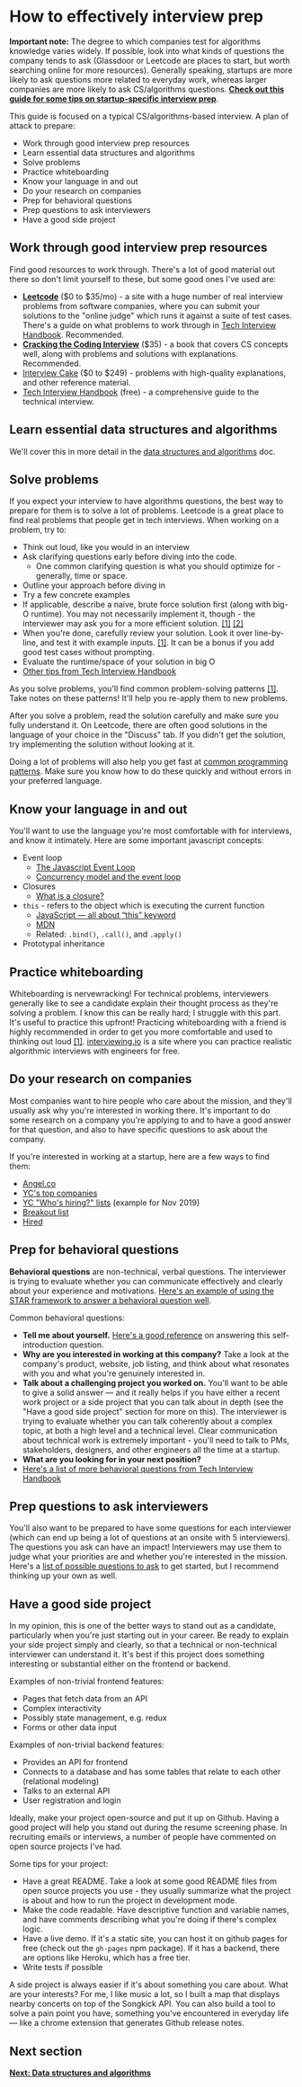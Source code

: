 # How to effectively interview prep

**Important note:** The degree to which companies test for algorithms knowledge varies widely. If possible, look into what kinds of questions the company tends to ask (Glassdoor or Leetcode are places to start, but worth searching online for more resources). Generally speaking, startups are more likely to ask questions more related to everyday work, whereas larger companies are more likely to ask CS/algorithms questions. **[Check out this guide for some tips on startup-specific interview prep](startup_interview_prep.md)**.

This guide is focused on a typical CS/algorithms-based interview. A plan of attack to prepare:

- Work through good interview prep resources
- Learn essential data structures and algorithms
- Solve problems
- Practice whiteboarding
- Know your language in and out
- Do your research on companies
- Prep for behavioral questions
- Prep questions to ask interviewers
- Have a good side project

## Work through good interview prep resources

Find good resources to work through. There's a lot of good material out there so don't limit yourself to these, but some good ones I've used are:

- [**Leetcode**](https://leetcode.com/) ($0 to $35/mo) - a site with a huge number of real interview problems from software companies, where you can submit your solutions to the "online judge" which runs it against a suite of test cases. There's a guide on what problems to work through in [Tech Interview Handbook](https://yangshun.github.io/tech-interview-handbook/best-practice-questions/). Recommended.
- [**Cracking the Coding Interview**](https://www.amazon.com/Cracking-Coding-Interview-Programming-Questions/dp/0984782850) ($35) - a book that covers CS concepts well, along with problems and solutions with explanations. Recommended.
- [Interview Cake](https://www.interviewcake.com/) ($0 to $249) - problems with high-quality explanations, and other reference material.
- [Tech Interview Handbook](https://yangshun.github.io/tech-interview-handbook) (free) - a comprehensive guide to the technical interview.

## Learn essential data structures and algorithms

We'll cover this in more detail in the [data structures and algorithms](data_structures_and_algorithms.md) doc.

## Solve problems

If you expect your interview to have algorithms questions, the best way to prepare for them is to solve a lot of problems. Leetcode is a great place to find real problems that people get in tech interviews. When working on a problem, try to:

- Think out loud, like you would in an interview
- Ask clarifying questions early before diving into the code.
  - One common clarifying question is what you should optimize for - generally, time or space.
- Outline your approach before diving in
- Try a few concrete examples
- If applicable, describe a naive, brute force solution first (along with big-O runtime). You may not necessarily implement it, though - the interviewer may ask you for a more efficient solution. [[1]](https://medium.com/@yashgirdhar/11-companies-55-interviews-9-offers-including-google-and-amazon-heres-what-i-have-to-share-293852c1c98f) [[2]](https://yangshun.github.io/tech-interview-handbook/during-coding-interview)
- When you're done, carefully review your solution. Look it over line-by-line, and test it with example inputs. [[1]](https://yangshun.github.io/tech-interview-handbook/during-coding-interview#after-coding). It can be a bonus if you add good test cases without prompting.
- Evaluate the runtime/space of your solution in big O
- [Other tips from Tech Interview Handbook](https://yangshun.github.io/tech-interview-handbook/algorithms/algorithms-introduction)

As you solve problems, you'll find common problem-solving patterns [[1]](https://medium.com/@yashgirdhar/11-companies-55-interviews-9-offers-including-google-and-amazon-heres-what-i-have-to-share-293852c1c98f). Take notes on these patterns! It'll help you re-apply them to new problems.

After you solve a problem, read the solution carefully and make sure you fully understand it. On Leetcode, there are often good solutions in the language of your choice in the "Discuss" tab. If you didn't get the solution, try implementing the solution without looking at it.

Doing a lot of problems will also help you get fast at [common programming patterns](./common_programming_patterns.md). Make sure you know how to do these quickly and without errors in your preferred language.


## Know your language in and out

You'll want to use the language you're most comfortable with for interviews, and know it intimately. Here are some important javascript concepts:

* Event loop
  * [The Javascript Event Loop](https://flaviocopes.com/javascript-event-loop/)
  * [Concurrency model and the event loop](https://developer.mozilla.org/en-US/docs/Web/JavaScript/EventLoop)
* Closures
  * [What is a closure?](https://medium.com/javascript-scene/master-the-javascript-interview-what-is-a-closure-b2f0d2152b36)
* `this` - refers to the object which is executing the current function
  * [JavaScript — all about “this” keyword](https://codeburst.io/all-about-this-and-new-keywords-in-javascript-38039f71780c)
  * [MDN](https://developer.mozilla.org/en-US/docs/Web/JavaScript/Reference/Operators/this)
  * Related: `.bind()`, `.call()`, and `.apply()`
* Prototypal inheritance


## Practice whiteboarding

Whiteboarding is nervewracking! For technical problems, interviewers generally like to see a candidate explain their thought process as they're solving a problem. I know this can be really hard; I struggle with this part. It's useful to practice this upfront! Practicing whiteboarding with a friend is highly recommended in order to get you more comfortable and used to thinking out loud [[1]](https://blog.usejournal.com/i-interviewed-at-six-top-companies-in-silicon-valley-in-six-days-and-stumbled-into-six-job-offers-fe9cc7bbc996). 
[interviewing.io](https://interviewing.io/) is a site where you can practice realistic algorithmic interviews with engineers for free.


## Do your research on companies

Most companies want to hire people who care about the mission, and they'll usually ask why you're interested in working there. It's important to do some research on a company you're applying to and to have a good answer for that question, and also to have specific questions to ask about the company.

If you're interested in working at a startup, here are a few ways to find them:

- [Angel.co](https://angel.co/)
- [YC's top companies](https://www.ycombinator.com/topcompanies/)
- [YC "Who's hiring?" lists](https://news.ycombinator.com/item?id=21419536) (example for Nov 2019)
- [Breakout list](https://breakoutlist.com/all/)
- [Hired](https://hired.com/)


## Prep for behavioral questions

**Behavioral questions** are non-technical, verbal questions. The interviewer is trying to evaluate whether you can communicate effectively and clearly about your experience and motivations. [Here's an example of using the STAR framework to answer a behavioral question well](https://yangshun.github.io/tech-interview-handbook/star-format).

Common behavioral questions:

- **Tell me about yourself.** [Here's a good reference](https://yangshun.github.io/tech-interview-handbook/self-introduction) on answering this self-introduction question.
- **Why are you interested in working at this company?** Take a look at the company's product, website, job listing, and think about what resonates with you and what you're genuinely interested in.
- **Talk about a challenging project you worked on.** You'll want to be able to give a solid answer — and it really helps if you have either a recent work project or a side project that you can talk about in depth (see the "Have a good side project" section for more on this). The interviewer is trying to evaluate whether you can talk coherently about a complex topic, at both a high level and a technical level. Clear communication about technical work is extremely important - you'll need to talk to PMs, stakeholders, designers, and other engineers all the time at a startup.
- **What are you looking for in your next position?**
- [Here's a list of more behavioral questions from Tech Interview Handbook](https://yangshun.github.io/tech-interview-handbook/behavioral-questions/)

## Prep questions to ask interviewers

You'll also want to be prepared to have some questions for each interviewer (which can end up being a lot of questions at an onsite with 5 interviewers). The questions you ask can have an impact! Interviewers may use them to judge what your priorities are and whether you're interested in the mission. Here's a [list of possible questions to ask](https://yangshun.github.io/tech-interview-handbook/questions-to-ask) to get started, but I recommend thinking up your own as well.


## Have a good side project

In my opinion, this is one of the better ways to stand out as a candidate, particularly when you're just starting out in your career. Be ready to explain your side project simply and clearly, so that a technical or non-technical interviewer can understand it. It's best if this project does something interesting or substantial either on the frontend or backend.

Examples of non-trivial frontend features:

- Pages that fetch data from an API
- Complex interactivity
- Possibly state management, e.g. redux
- Forms or other data input

Examples of non-trivial backend features:

- Provides an API for frontend
- Connects to a database and has some tables that relate to each other (relational modeling)
- Talks to an external API
- User registration and login

Ideally, make your project open-source and put it up on Github. Having a good project will help you stand out during the resume screening phase. In recruiting emails or interviews, a number of people have commented on open source projects I've had.

Some tips for your project:

- Have a great README. Take a look at some good README files from open source projects you use - they usually summarize what the project is about and how to run the project in development mode.
- Make the code readable. Have descriptive function and variable names, and have comments describing what you're doing if there's complex logic.
- Have a live demo. If it's a static site, you can host it on github pages for free (check out the `gh-pages` npm package). If it has a backend, there are options like Heroku, which has a free tier.
- Write tests if possible

A side project is always easier if it's about something you care about. What are your interests? For me, I like music a lot, so I built a map that displays nearby concerts on top of the Songkick API. You can also build a tool to solve a pain point you have, something you've encountered in everyday life — like a chrome extension that generates Github release notes.


## Next section

[**Next: Data structures and algorithms**](data_structures_and_algorithms.md)
